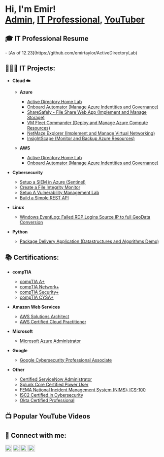 <h1>Hi, I'm Emir! <br/><a href="https://github.com/emirtaylor">Admin</a>, <a href="https://www.linkedin.com/in/emirtaylor/">IT Professional</a>, <a href="https://www.youtube.com/c/emirtaylor">YouTuber</a></h1>

<h2>🎓 IT Professional Resume</h2>
  - [As of 12.23](https://github.com/emirtaylor/ActiveDirectoryLab)
  
<h2>👨🏾‍💻 IT Projects:</h2>

- <b>Cloud ☁️</b>
  - <b>Azure</b>
    - [Active Directory Home Lab](https://github.com/emirtaylor/ActiveDirectoryLab)
    - [Onboard Automator (Manage Azure Indentities and Governance)](https://github.com/emirtaylor/Azure-AD/blob/main/onboarder.md)
    - [ShareSafely - File Share Web App (Implement and Manage Storage)](https://github.com/emirtaylor/Azure-AD/blob/main/sharesafely.md)
    - [VM Fleet Commander (Deploy and Manage Azure Compute Resources)](https://github.com/emirtaylor/Azure-AD/blob/main/vmfleetcommander.md)
    - [NetMaze Explorer (Implement and Manage Virtual Networking)](https://github.com/emirtaylor/Azure-AD/blob/main/netmazeexplorer.md)
    - [InsightScape (Monitor and Backup Azure Resources)](https://github.com/emirtaylor/Azure-AD/blob/main/insightscape.md)
   
  - <b>AWS</b>
    - [Active Directory Home Lab](https://github.com/emirtaylor/ActiveDirectoryLab)
    - [Onboard Automator (Manage Azure Indentities and Governance)](https://github.com/emirtaylor/Azure-AD/blob/main/onboarder.md)

- <b>Cybersecurity</b>
  - [Setup a SIEM in Azure (Sentinel)](https://github.com/emirtaylor/ActiveDirectoryLab)
  - [Create a File Integrity Monitor](https://github.com/emirtaylor/Azure-AD/blob/main/onboarder.md)
  - [Setup A Vulnerability Management Lab](https://github.com/emirtaylor/Azure-AD/blob/main/sharesafely.md)
  - [Build a Simple REST API](https://github.com/emirtaylor/Azure-AD/blob/main/vmfleetcommander.md)

- <b>Linux</b>
  - [Windows EventLog: Failed RDP Logins Source IP to full GeoData Conversion](https://github.com/joshmadakor1/Sentinel-Lab)

- <b>Python</b>
  - [Package Delivery Application (Datastructures and Algorithms Demo)](https://github.com/joshmadakor1/Package-Delivery-Pathfinding-Algorithm)

<h2>📚 Certifications:</h2>

- <b>compTIA</b>
  - [compTIA A+](https://github.com/emirtaylor/Sentinel-Lab)
  - [compTIA Network+](https://github.com/emirtaylor/Sentinel-Lab)
  - [compTIA Security+](https://github.com/emirtaylor/Sentinel-Lab)
  - [compTIA CYSA+](https://github.com/emirtaylor/Sentinel-Lab)

- <b>Amazon Web Services</b>
  - [AWS Solutions Architect](https://github.com/emirtaylor/Sentinel-Lab)
  - [AWS Certified Cloud Practitioner](https://github.com/emirtaylor/Sentinel-Lab)

- <b>Microsoft</b>
  - [Microsoft Azure Administrator](https://github.com/emirtaylor/Sentinel-Lab)

- <b>Google</b>
  - [Google Cybersecurity Professional Associate](https://github.com/emirtaylor/Sentinel-Lab)

- <b>Other</b>
  - [Certified ServiceNow Administrator](https://github.com/emirtaylor/Sentinel-Lab)
  - [Splunk Core Certified Power User](https://github.com/emirtaylor/Sentinel-Lab)
  - [FEMA National Incident Management System (NIMS): ICS-100](https://github.com/emirtaylor/Sentinel-Lab)
  - [ISC2 Certified in Cybersecurity](https://github.com/emirtaylor/Sentinel-Lab)
  - [Okta Certified Professional](https://github.com/emirtaylor/Sentinel-Lab)


<h2>📺 Popular YouTube Videos</h2>

<h2> 🤳 Connect with me:</h2>

[<img align="left" alt="JoshMadakor | YouTube" width="22px" src="https://cdn.jsdelivr.net/npm/simple-icons@v3/icons/youtube.svg" />][youtube]
[<img align="left" alt="JoshMadakor | Twitter" width="22px" src="https://cdn.jsdelivr.net/npm/simple-icons@v3/icons/twitter.svg" />][twitter]
[<img align="left" alt="JoshMadakor | LinkedIn" width="22px" src="https://cdn.jsdelivr.net/npm/simple-icons@v3/icons/linkedin.svg" />][linkedin]
[<img align="left" alt="JoshMadakor | Instagram" width="22px" src="https://cdn.jsdelivr.net/npm/simple-icons@v3/icons/instagram.svg" />][instagram]

[twitter]: https://twitter.com/mirvcle
[youtube]: https://www.youtube.com/c/mirvcle
[instagram]: https://www.instagram.com/mirvcle/
[linkedin]: https://linkedin.com/in/emirtaylor

